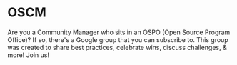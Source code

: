 # OSCM

Are you a Community Manager who sits in an OSPO (Open Source Program Office)? If so, there's a Google group that you can subscribe to. This group was created to share best practices, celebrate wins, discuss challenges, & more! Join us!

